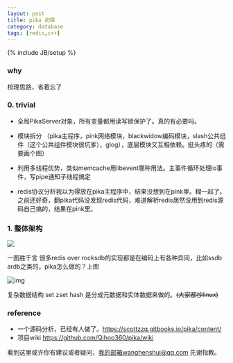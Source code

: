 ```yaml
---
layout: post
title: pika 初探
category: database
tags: [redis,c++]
---
```


{% include JB/setup %}

### why

梳理思路，省着忘了

### 0. trivial

- 全局PikaServer对象，所有变量都用读写锁保护了。真的有必要吗。
- 模块拆分 （pika主程序，pink网络模块，blackwidow编码模块，slash公共组件（这个公共组件模块很坑爹），glog），底层模块又互相依赖。挺头疼的（需要画个图）
- 利用多线程优势，类似memcache用libevent哪种用法。主事件循环处理io事件，写pipe通知子线程搞定

- redis协议分析我以为得放在pika主程序中，结果没想到在pink里。糊一起了。之前还好奇，翻pika代码没发现redis代码，难道解析redis居然没用到redis源码自己搞的，结果在pink里。

### 1. 整体架构

![](https://wanghenshui.github.io/assets/68747470733a2f2f692e696d6775722e636f6d2f334564646374422e706e67.png)



一图胜千言 很多redis over rocksdb的实现都是在编码上有各种异同，比如ssdb ardb之类的，pika怎么做的？上图

![img](https://wanghenshui.github.io/assets/68747470733a2f2f692e696d6775722e636f6d2f6e71656c6975762e706e67.png)

复杂数据结构 set zset hash 是分成元数据和实体数据来做的。~~(大家都抄linux)~~



### reference

- 一个源码分析，已经有人做了。https://scottzzq.gitbooks.io/pika/content/
- 项目wiki https://github.com/Qihoo360/pika/wiki

看到这里或许你有建议或者疑问，我的邮箱wanghenshui@qq.com 先谢指教。